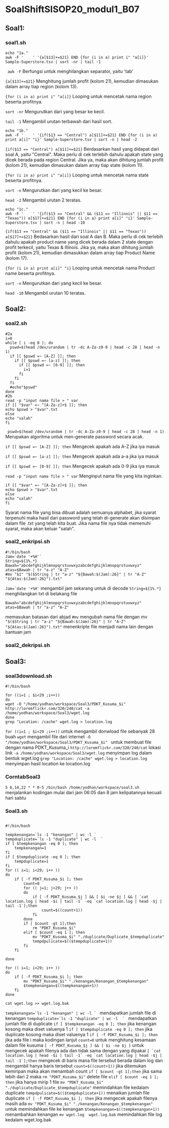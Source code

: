 # SoalShiftSISOP20_modul1_B07
## Soal1:
### soal1.sh
```
echo "1a."
awk -F '	' '{a[$13]+=$21} END {for (i in a) print i" "a[i]}' Sample-Superstore.tsv | sort -nr | tail -1
```
``` awk -F```
Berfungsi untuk menghilangkan separator, yaitu 'tab'

```{a[$13]+=$21}```
Menghitung jumlah profit (kolom 21), kemudian dimasukan dalam array tiap region (kolom 13).

```{for (i in a) print i" "a[i]}```
Looping untuk mencetak nama region beserta profitnya.

```sort -nr```
Mengurutkan dari yang besar ke kecil.

```tail -1```
Mengambil urutan terbawah dari hasil sort.

```
echo "1b."
awk -F '	' '{if($13 == "Central") a[$11]+=$21} END {for (i in a) print a[i]" "i}' Sample-Superstore.tsv | sort -n | head -2
```
```{if($13 == "Central") a[$11]+=$21}```
Berdasarkan hasil yang didapat dari soal A, yaitu "Central". Maka perlu di cek terlebih dahulu apakah state yang dicek berada pada region Central. Jika ya, maka akan dihitung jumlah profit (kolom 21), kemudian dimasukan dalam array tiap state (kolom 11).

```{for (i in a) print i" "a[i]}```
Looping untuk mencetak nama state beserta profitnya.

```sort -n```
Mengurutkan dari yang kecil ke besar.

```head -2```
Mengambil urutan 2 teratas.

```
echo "1c."
awk -F '	' '{if($13 == "Central" && ($11 == "Illinois" || $11 == "Texas")) a[$17]+=$21} END {for (i in a) print a[i]" "i}' Sample-Superstore.tsv | sort -n | head -10
```
```{if($13 == "Central" && ($11 == "Illinois" || $11 == "Texas")) a[$17]+=$21}```
Bedasarkan hasil dari soal A dan B. Maka perlu di cek terlebih dahulu apakah product name yang dicek berada dalam 2 state dengan profit terkecil, yaitu Texas & Illinois. Jika ya, maka akan dihitung jumlah profit (kolom 21), kemudian dimasukkan dalam array tiap Product Name (kolom 17).

```{for (i in a) print a[i]" "i}```
Looping untuk mencetak nama Product name beserta profitnya.


```sort -n```
Mengurutkan dari yang kecil ke besar.

```head -10```
Mengambil urutan 10 teratas.
## Soal2:
### soal2.sh
```
#2a
i=0
while [ i -eq 0 ]; do
  pswd=$(head /dev/urandom | tr -dc A-Za-z0-9 | head -c 28 | head -n 1)
  if [[ $pswd =~ [A-Z] ]]; then
    if [[ $pswd =~ [a-z] ]]; then
      if [[ $pswd =~ [0-9] ]]; then
        i=1
      fi
    fi
  fi
  #echo"$pswd"
done
#2b
read -p "input nama file > " var
if [[ "$var" =~ ^[A-Za-z]+$ ]]; then
echo $pswd > "$var".txt
else
echo "salah"
fi
```

``` pswd=$(head /dev/urandom | tr -dc A-Za-z0-9 | head -c 28 | head -n 1)``` 
Merupakan algoritma untuk men-generate password secara acak.

```if [[ $pswd =~ [A-Z] ]]; then```
Mengecek apakah ada A-Z jika iya masuk

```if [[ $pswd =~ [a-z] ]]; then```
Mengecek apakah ada a-a jika iya masuk

```if [[ $pswd =~ [0-9] ]]; then```
Mengecek apakah ada 0-9 jika iya masuk

```read -p "input nama file > " var```
Menginput nama file yang kita inginkan.
```
if [[ "$var" =~ ^[A-Za-z]+$ ]]; then
echo $pswd > "$var".txt
else
echo "salah"
fi
```
Syarat nama file yang bisa dibuat adalah semuanya alphabet, jika syarat terpenuhi maka hasil dari password yang telah di-generate akan disimpan dalam file .txt yang telah kita buat. Jika nama file nya tidak memenuhi syarat, maka akan keluar "salah".
### soal2_enkripsi.sh
```
#!/bin/bash
Jam=`date '+%H'`
String=${1%.*}
Bawah="abcdefghijklmnopqrstuvwxyzabcdefghijklmnopqrstuvwxyz"
atas=$Bawah | tr "a-z" "A-Z"
#mv "$1" "$($String | tr "a-z" "${Bawah:$(Jam):26}" | tr "A-Z" "${Atas:$(Jam):26}").txt"
```
```Jam=`date '+%H'```
mengambil jam sekarang untuk di decode
```String=${1%.*}```
menghilangkan txt di belakang file
```
Bawah="abcdefghijklmnopqrstuvwxyzabcdefghijklmnopqrstuvwxyz"
atas=$Bawah | tr "a-z" "A-Z"
```
memasukan batasan dari abjad
```#mv```
mengubah nama file dengan mv
```"$($String | tr "a-z" "${Bawah:$(Jam):26}" | tr "A-Z" "${Atas:$(Jam):26}").txt"```
menenkripte file menjadi nama lain dengan bantuan jam

### soal2_dekripsi.sh
## Soal3:
### soal3download.sh
```
#!/bin/bash

for ((i=1 ; $i<29 ;i++))
do
wget -O "/home/yodhan/workspace/Soal3/PDKT_Kusuma_$i" http://loremflickr.com/320/240/cat -a /home/yodhan/workspace/Soal3/wget.log
done
grep "Location: /cache" wget.log > location.log
```
```for ((i=1 ; $i<29 ;i++))```
untuk mengambil donwload file sebanyak 28 buah
```wget```
mengambil file dari internet
```-O "/home/yodhan/workspace/Soal3/PDKT_Kusuma_$i" ```
untuk membuat file dengan nama PDKT_Kusuma_i
```http://loremflickr.com/320/240/cat```
lokasi link
```-a /home/yodhan/workspace/Soal3/wget.log```
menyimpan log dalam bentuk wget.log
```grep "Location: /cache" wget.log > location.log```
menyimpan hasil location ke location.log

### CorntabSoal3
```5 6,14,22 * * 0-5 /bin/bash /home/yodhan/workspace/soal3.sh```
menjalankan kodingan mulai dari jam 06:05 dan 8 jam kelipatannya kecuali hari sabtu

### Soal3.sh
```

#!/bin/bash

tempkenangan=`ls -1 "kenangan" | wc -l `
tempduplicate=`ls -1 "duplicate" | wc -l  ` 
if [ $tempkenangan -eq 0 ]; then
    tempkenangan=1
fi
if [ $tempduplicate -eq 0 ]; then
    tempduplicate=1
fi
for (( i=1; i<29; i++ ))
do
    if [ -f PDKT_Kusuma_$i ]; then
        count=0
        for (( j=1; j<29; j++ ))
        do
            if [ -f PDKT_Kusuma_$j ] && [ $i -ne $j ] && [ `cat location.log | head -$i | tail -1` -eq `cat location.log | head -$j | tail -1`];then
                count=$((count+1))
            fi
        done
        if [ $count -gt 1];then
            rm "PDKT_Kusuma_$i"
        elif [ $count -eq 1 ]; then
            mv "PDKT_Kusuma_$i" "./duplicate/Duplicate_$tempduplicate"
            tempdpulicate=$(($tempduplicate+1))
        fi
    fi

done

for (( i=1; i<29; i++ ))
do
    if [ -f PDKT_Kusuma_$i ]; then
        mv "PDKT_Kusuma_$i" "./kenangan/Kenangan_$tempkenangan"
        $tempkenangan=$((tempkenangan+1))
    fi
done

cat wget.log >> wget.log.bak
```
```tempkenangan=`ls -1 "kenangan" | wc -l ` ```
mendapatkan jumlah file di kenangan
```tempduplicate=`ls -1 "duplicate" | wc -l  ` ```
mendapatkan jumlah file di duplicate
```if [ $tempkenangan -eq 0 ]; then```
jika kenangan kosong maka diset valuenya 1
```if [ $tempduplicate -eq 0 ]; then```
jika duplicate kosong maka diset valuenya 1
```if [ -f PDKT_Kusuma_$i ]; then```
jika ada file i maka kodingan lanjut
```count=0```
untuk menghitung kesamaan dalam file kusuma
```[ -f PDKT_Kusuma_$j ] && [ $i -ne $j ]``` 
untuk mengecek apakah filenya ada dan tidak sama dengan yang dipakai
```[ `cat location.log | head -$i | tail -1` -eq `cat location.log | head -$j | tail -1`];then```
mengecek di baris mana file tersebut berada dalam log dan mengambil hanya baris tersebut
```count=$((count+1))```
jika ditemukan kemiripan maka akan menambah count
```if [ $count -gt 1];then```
jika sama lebih dari 2 maka 
```rm "PDKT_Kusuma_$i"```
delete file
```elif [ $count -eq 1 ]; then```
jika hanya mirip 1 file 
```mv "PDKT_Kusuma_$i" "./duplicate/Duplicate_$tempduplicate"```
memindahkan file kedalam duplicate
```tempdpulicate=$(($tempduplicate+1))```
menaikan jumlah file duplicate
```if [ -f PDKT_Kusuma_$i ]; then```
jika mengecek apakah filenya masih ada
```mv "PDKT_Kusuma_$i" "./kenangan/Kenangan_$tempkenangan"```
untuk memindahkan file ke kenangan
```$tempkenangan=$((tempkenangan+1))```
menambahkan kenangan
```mv wget.log  wget.log.bak```
memindahkan file log kedalam wget.log.bak
